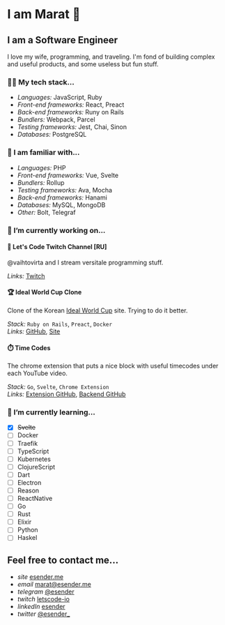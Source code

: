# I am Marat 👋
## I am a Software Engineer

I love my wife, programming, and traveling. I'm fond of building complex and useful products, and some useless but fun stuff.

### 👨‍💻 My tech stack...

* *Languages:* JavaScript, Ruby
* *Front-end frameworks:* React, Preact
* *Back-end frameworks:* Runy on Rails
* *Bundlers:* Webpack, Parcel
* *Testing frameworks:* Jest, Chai, Sinon
* *Databases:* PostgreSQL

### 💪 I am familiar with...

* *Languages:* PHP
* *Front-end frameworks:* Vue, Svelte
* *Bundlers:* Rollup
* *Testing frameworks:* Ava, Mocha
* *Back-end frameworks:* Hanami
* *Databases:* MySQL, MongoDB
* *Other:* Bolt, Telegraf

### 🚧 I’m currently working on...

#### 👾 Let's Code Twitch Channel [RU]

@vaihtovirta and I stream versitale programming stuff.

*Links:* [Twitch](https://twitch.tv/letscode-io)

#### 🏆 Ideal World Cup Clone

Clone of the Korean [Ideal World Cup](https://www.piku.co.kr/) site. Trying to do it better.

*Stack:* `Ruby on Rails`, `Preact`, `Docker`<br>
*Links:* [GitHub](https://github.com/letscode-io/ideal_world_cup), [Site](https://piku.letscode.io)

#### ⏱️ Time Codes

The chrome extension that puts a nice block with useful timecodes under each YouTube video.

*Stack:* `Go`, `Svelte`, `Chrome Extension`<br>
*Links:* [Extension GitHub](https://github.com/letscode-io/timecodes-client), [Backend GitHub](https://github.com/letscode-io/timecodes-api)

### 📖 I’m currently learning...

- [x] ~~Svelte~~
- [ ] Docker
- [ ] Traefik
- [ ] TypeScript
- [ ] Kubernetes
- [ ] ClojureScript
- [ ] Dart
- [ ] Electron
- [ ] Reason
- [ ] ReactNative
- [ ] Go
- [ ] Rust
- [ ] Elixir
- [ ] Python
- [ ] Haskel

## Feel free to contact me...

* *site* [esender.me](https://esender.me)
* *email* [marat@esender.me](mailto:marat@esender.me)
* *telegram* [@esender](https://t.me/esender)
* *twitch* [letscode-io](https://twitch.tv/letscode-io)
* *linkedIn* [esender](https://www.linkedin.com/in/esender/)
* *twitter* [@esender_](https://twitter.com/esender_)
